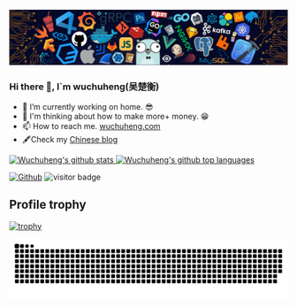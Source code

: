 ![](https://github.com/wuchuheng/wuchuheng/blob/master/header.png)

### Hi there 👋, I`m wuchuheng(吴楚衡)

- 🌈 I’m currently working on home. 😎
- 🤔 I'm thinking about how to make more+ money. 😁
- 📫 How to reach me. [wuchuheng.com](http://wuchuheng.com)
- 🖋Check my  [Chinese blog](http://blog.wuchuheng.com/)

<a href="https://github.com/wuchuheng">
  <img height="180em" src="https://github-readme-stats.vercel.app/api?username=wuchuheng&show_icons=true&theme=merko&count_private=true" alt="Wuchuheng's github stats" />
  <img height="180em" src="https://github-readme-stats.vercel.app/api/top-langs/?username=wuchuheng&theme=merko&layout=compact" alt="Wuchuheng's github top languages" />
</a>
<br>

[![Github](https://img.shields.io/github/followers/wuchuheng?label=Follow&style=social)](https://github.com/wuchuheng)
<img src="https://visitor-badge.laobi.icu/badge?page_id=wuchuheng" alt="visitor badge"/> 

## Profile trophy
[![trophy](https://github-profile-trophy.vercel.app/?username=wuchuheng)](https://github.com/ryo-ma/github-profile-trophy)

<picture>
  <source media="(prefers-color-scheme: dark)" srcset="https://raw.githubusercontent.com/wuchuheng/wuchuheng/output/github-snake-dark.svg" />
  <source media="(prefers-color-scheme: light)" srcset="https://raw.githubusercontent.com/wuchuheng/wuchuheng/output/github-snake.svg" />
  <img alt="github-snake" src="https://raw.githubusercontent.com/wuchuheng/wuchuheng/output/github-snake.svg" />
</picture>
